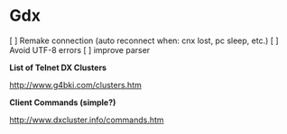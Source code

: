 # Gdx

[ ] Remake connection (auto reconnect when: cnx lost, pc sleep, etc.)
[ ] Avoid UTF-8 errors
[ ] improve parser 

**List of Telnet DX Clusters**

http://www.g4bki.com/clusters.htm

**Client Commands (simple?)**

http://www.dxcluster.info/commands.htm
